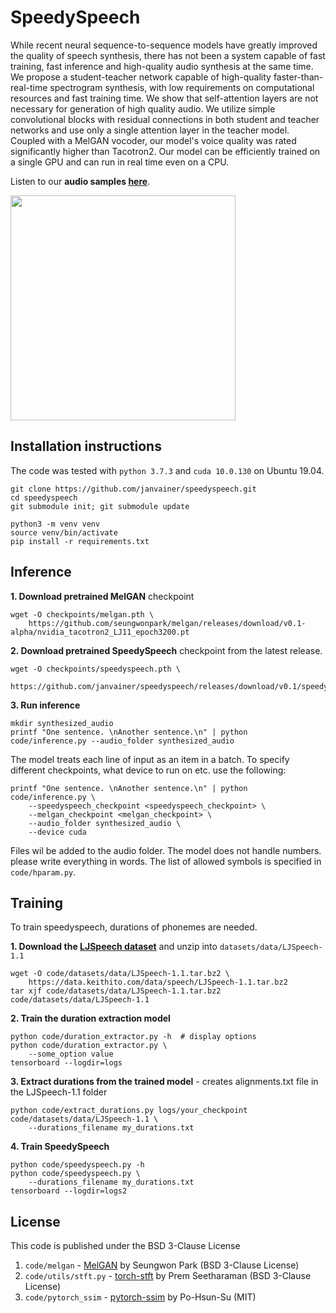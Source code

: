 # SpeedySpeech

While recent neural sequence-to-sequence models have greatly improved the quality of speech synthesis, 
there has not been a system capable of 
fast training, fast inference and
high-quality audio synthesis at the same time. 
We propose a student-teacher network 
capable of high-quality faster-than-real-time spectrogram synthesis, with low requirements on computational resources and fast training time.
We show that self-attention layers are not necessary for generation of high quality audio. 
We utilize simple convolutional blocks with residual connections in both student and teacher networks and use only a single attention layer in the teacher model.
Coupled with a MelGAN vocoder, our model's voice quality was rated significantly higher than Tacotron2.
Our model can be efficiently trained on a single GPU and can run in real time even on a 
CPU.

Listen to our **audio samples [here](https://janvainer.github.io/speedyspeech/)**.

<a href="url"><img src="https://github.com/janvainer/speedyspeech/blob/master/img/speedyspeech.png" align="middle" height="360" ></a>


## Installation instructions
The code was tested with `python 3.7.3` and `cuda 10.0.130` on Ubuntu 19.04.

```
git clone https://github.com/janvainer/speedyspeech.git
cd speedyspeech
git submodule init; git submodule update

python3 -m venv venv
source venv/bin/activate
pip install -r requirements.txt
```

## Inference
**1. Download pretrained MelGAN** checkpoint
```
wget -O checkpoints/melgan.pth \
    https://github.com/seungwonpark/melgan/releases/download/v0.1-alpha/nvidia_tacotron2_LJ11_epoch3200.pt 
```

**2. Download pretrained SpeedySpeech** checkpoint from the latest release.
```
wget -O checkpoints/speedyspeech.pth \
    https://github.com/janvainer/speedyspeech/releases/download/v0.1/speedyspeech.pth 
```

**3. Run inference**
```
mkdir synthesized_audio
printf "One sentence. \nAnother sentence.\n" | python code/inference.py --audio_folder synthesized_audio
```
The model treats each line of input as an item in a batch.
To specify different checkpoints, what device to run on etc. use the following:
```
printf "One sentence. \nAnother sentence.\n" | python code/inference.py \
    --speedyspeech_checkpoint <speedyspeech_checkpoint> \
    --melgan_checkpoint <melgan_checkpoint> \
    --audio_folder synthesized_audio \
    --device cuda
```

Files wil be added to the audio folder. The model does not handle numbers. please write everything in words.
The list of allowed symbols is specified in ```code/hparam.py```. 

## Training
To train speedyspeech, durations of phonemes are needed.

**1. Download the [LJSpeech dataset](https://keithito.com/LJ-Speech-Dataset/)** and unzip into `datasets/data/LJSpeech-1.1`
```
wget -O code/datasets/data/LJSpeech-1.1.tar.bz2 \
    https://data.keithito.com/data/speech/LJSpeech-1.1.tar.bz2
tar xjf code/datasets/data/LJSpeech-1.1.tar.bz2 code/datasets/data/LJSpeech-1.1
```
**2. Train the duration extraction model**
```
python code/duration_extractor.py -h  # display options
python code/duration_extractor.py \
    --some_option value
tensorboard --logdir=logs
```
**3. Extract durations from the trained model** - creates alignments.txt file in the LJSpeech-1.1 folder
```
python code/extract_durations.py logs/your_checkpoint code/datasets/data/LJSpeech-1.1 \
    --durations_filename my_durations.txt
```
**4. Train SpeedySpeech**
```
python code/speedyspeech.py -h
python code/speedyspeech.py \
    --durations_filename my_durations.txt
tensorboard --logdir=logs2
```
## License
This code is published under the BSD 3-Clause License
1. `code/melgan` - [MelGAN](https://github.com/seungwonpark/melgan) by Seungwon Park (BSD 3-Clause License)
2. `code/utils/stft.py` - [torch-stft](https://github.com/pseeth/torch-stft) by Prem Seetharaman (BSD 3-Clause License)
3. `code/pytorch_ssim` - [pytorch-ssim](https://github.com/Po-Hsun-Su/pytorch-ssim) by Po-Hsun-Su (MIT)
